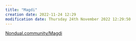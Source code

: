 ```yaml
---
title: "Magdi"
creation date: 2022-11-24 12:29 
modification date: Thursday 24th November 2022 12:29:50
---
```


[Nondual.community/Magdi](http://Nondual.community/Magdi)

